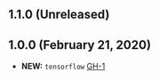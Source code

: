 ## 1.1.0 (Unreleased)
## 1.0.0 (February 21, 2020)

- **NEW:** `tensorflow` [GH-1]( https://github.com/terraform-alicloud-modules/terraform-alicloud-tensorflow/pull/1)
